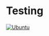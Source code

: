 # Testing
[![Ubuntu](https://github.com/SoftwareEngineering21/testing-ag0906/actions/workflows/linux-build.yml/badge.svg)](https://github.com/SoftwareEngineering21/testing-ag0906/actions/workflows/linux-build.yml)
